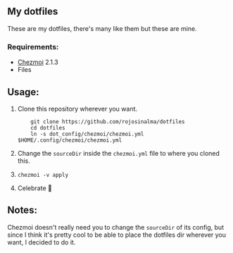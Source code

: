 My dotfiles
---

These are my dotfiles, there's many like them but these are mine.

### Requirements:

* [Chezmoi](https://github.com/twpayne/chezmoi) 2.1.3
* Files

## Usage:

1. Clone this repository wherever you want.
    ```
        git clone https://github.com/rojosinalma/dotfiles
        cd dotfiles
        ln -s dot_config/chezmoi/chezmoi.yml $HOME/.config/chezmoi/chezmoi.yml
    ```

2. Change the `sourceDir` inside the `chezmoi.yml` file to where you cloned this.
3. `chezmoi -v apply`
4. Celebrate :tada:

## Notes:

Chezmoi doesn't really need you to change the `sourceDir` of its config, but since I think it's pretty cool to be able to place the dotfiles dir wherever you want, I decided to do it.


